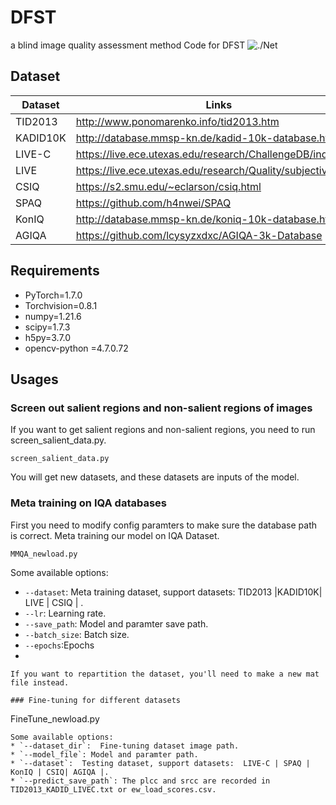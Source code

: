 # DFST
a blind image quality assessment method
Code for DFST
![./Net](network.png)

## Dataset
| Dataset   | Links                                                       |
| --------- | ----------------------------------------------------------- |
| TID2013      | http://www.ponomarenko.info/tid2013.htm     |
| KADID10K      | http://database.mmsp-kn.de/kadid-10k-database.html      |
| LIVE-C      | https://live.ece.utexas.edu/research/ChallengeDB/index.html      |
| LIVE      | https://live.ece.utexas.edu/research/Quality/subjective.htm          |
| CSIQ      | https://s2.smu.edu/~eclarson/csiq.html |
| SPAQ      | https://github.com/h4nwei/SPAQ |
| KonIQ      | http://database.mmsp-kn.de/koniq-10k-database.html |
| AGIQA     |  https://github.com/lcysyzxdxc/AGIQA-3k-Database |
## Requirements
- PyTorch=1.7.0
- Torchvision=0.8.1
- numpy=1.21.6
- scipy=1.7.3
- h5py=3.7.0
- opencv-python =4.7.0.72
## Usages

### Screen out salient regions and non-salient regions of images

If you want to get salient regions and non-salient regions, you need to run screen_salient_data.py.

```
screen_salient_data.py
```

You will get new datasets, and these datasets are inputs of the model.

### Meta training on IQA databases
First you need to modify config paramters to make sure the database path is correct.
Meta training  our model on IQA Dataset.
```
MMQA_newload.py
```
Some available options:
* `--dataset`: Meta training  dataset, support datasets: TID2013 |KADID10K| LIVE | CSIQ | .
* `--lr`: Learning rate.
* `--save_path`: Model and paramter save path.
* `--batch_size`: Batch size.
* `--epochs`:Epochs
* 
```
If you want to repartition the dataset, you'll need to make a new mat file instead.

### Fine-tuning for different datasets
```
FineTune_newload.py
```
Some available options:
* `--dataset_dir`:  Fine-tuning dataset image path.
* `--model_file`: Model and paramter path.
* `--dataset`:  Testing dataset, support datasets:  LIVE-C | SPAQ | KonIQ | CSIQ| AGIQA |.
* `--predict_save_path`: The plcc and srcc are recorded in TID2013_KADID_LIVEC.txt or ew_load_scores.csv.
